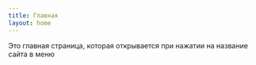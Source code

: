 ```yaml
---
title: Главная
layout: home
---
```


Это главная страница, которая открывается при нажатии на название сайта в меню
